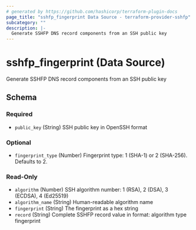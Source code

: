 ```yaml
---
# generated by https://github.com/hashicorp/terraform-plugin-docs
page_title: "sshfp_fingerprint Data Source - terraform-provider-sshfp"
subcategory: ""
description: |-
  Generate SSHFP DNS record components from an SSH public key
---
```


# sshfp_fingerprint (Data Source)

Generate SSHFP DNS record components from an SSH public key



<!-- schema generated by tfplugindocs -->
## Schema

### Required

- `public_key` (String) SSH public key in OpenSSH format

### Optional

- `fingerprint_type` (Number) Fingerprint type: 1 (SHA-1) or 2 (SHA-256). Defaults to 2.

### Read-Only

- `algorithm` (Number) SSH algorithm number: 1 (RSA), 2 (DSA), 3 (ECDSA), 4 (Ed25519)
- `algorithm_name` (String) Human-readable algorithm name
- `fingerprint` (String) The fingerprint as a hex string
- `record` (String) Complete SSHFP record value in format: algorithm type fingerprint
